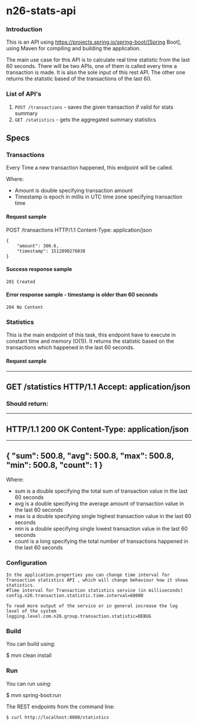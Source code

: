 # n26-stats-api

### Introduction

This is an API using https://projects.spring.io/spring-boot/[Spring Boot], using Maven for compiling and building the application.

The main use case for this API is to calculate real time statistic from the last 60 seconds. There will be two APIs, one of them is called every time a transaction is made. It is also the sole input of this rest API. The other one returns the statistic based of the transactions of the last 60.

### List of API's

1. ``POST /transactions`` - saves the given transaction if valid for stats summary
2. ``GET /statistics`` - gets the aggregated summary statistics

## Specs

### Transactions

Every Time a new transaction happened, this endpoint will be called.

Where:

* Amount is double specifying transaction amount
* Timestamp is epoch in millis in UTC time zone specifying transaction time

#### Request sample
POST /transactions HTTP/1.1
Content-Type: application/json
```
{
    "amount": 300.6,
    "timestamp": 1512890276038
}
```
#### Success response sample

```
201 Created
```

#### Error response sample - timestamp is older than 60 seconds
```
204 No Content
```

### Statistics
This is the main endpoint of this task, this endpoint have to execute in constant time
and memory (O(1)). It returns the statistic based on the transactions which happened
in the last 60 seconds.

#### Request sample
----
GET /statistics HTTP/1.1
Accept: application/json
----

### Should return:
----
HTTP/1.1 200 OK
Content-Type: application/json
----
----
{
    "sum": 500.8,
    "avg": 500.8,
    "max": 500.8,
    "min": 500.8,
    "count": 1
}
----

Where:

* sum is a double specifying the total sum of transaction value in the last 60 seconds
* avg is a double specifying the average amount of transaction value in the last 60 seconds
* max is a double specifying single highest transaction value in the last 60 seconds
* min is a double specifying single lowest transaction value in the last 60 seconds
* count is a long specifying the total number of transactions happened in the last 60 seconds

### Configuration

	In the application.properties you can change time interval for Transaction statistics API , which will change behaviour how it shows statistics.
	#Time interval for Transaction statistics service (in milliseconds)
	config.n26.transaction.statistic.time.interval=60000
	
	To read more output of the service or in general increase the log level of the system
	logging.level.com.n26.group.transaction.statistic=DEBUG
	    
### Build
You can build using:

  $ mvn clean install

### Run
You can run using:

  $ mvn spring-boot:run

The REST endpoints from the command line:

    $ curl http://localhost:8080/statistics

